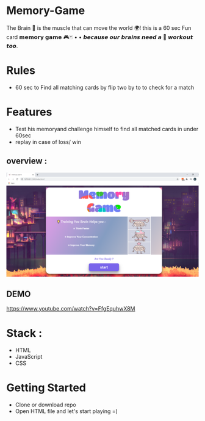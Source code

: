 # Memory-Game
The Brain 🧠 is the muscle that can move the world 🌍!
this is a 60 sec  Fun card  𝗺𝗲𝗺𝗼𝗿𝘆 𝗴𝗮𝗺𝗲 🎮🃏
• • 𝙗𝙚𝙘𝙖𝙪𝙨𝙚 𝙤𝙪𝙧 𝙗𝙧𝙖𝙞𝙣𝙨 𝙣𝙚𝙚𝙙 𝙖 💪 𝙬𝙤𝙧𝙠𝙤𝙪𝙩 𝙩𝙤𝙤.

# Rules 
 * 60 sec to Find all matching cards by flip two by to to check for a match
# Features 
* Test his memoryand challenge himself to find all matched cards in under 60sec 
* replay in case of loss/ win  
 ## overview :
 <img src= "images/homepage.png" width = "1000" >
 

## DEMO 
 https://www.youtube.com/watch?v=FfgEquhwX8M
  # Stack : 

 * HTML 
 * JavaScript
 * CSS
# Getting Started 
 
 * Clone or download repo 
 * Open HTML file and let's start playing  =)
 
